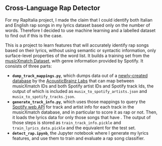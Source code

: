 Cross-Language Rap Detector
---------------------------

For my RapItalia project, I made the claim that I could identify both Italian and English rap songs in my lyrics dataset based only on the number of words. Therefore I decided to use machine learning and a labelled dataset to find out if this is the case.

This is a project to learn features that will accurately identify rap songs based on their lyrics, without using semantic or syntactic information, only surface-level properties of the word list. It builds a training set from the [musicXmatch Dataset](http://labrosa.ee.columbia.edu/millionsong/musixmatch), with genre information provided by Spotify. It consists of three parts:

* **`dump_track_mappings.py`**, which dumps data out of a [newly-created database](http://labs.acousticbrainz.org/million-song-dataset-mapping) by the [AcousticBrainz Labs](http://labs.acousticbrainz.org/) that can map between musicXmatch IDs and both Spotify artist IDs and Spotify track Ids, the output of which is included as `musix_to_spotify_artists.json` and `musix_to_spotify_tracks.json`.
* **`generate_track_info.py`**, which uses those mappings to query the [Spotify web API](https://developer.spotify.com/web-api/) for track and artist info for each track in the musicXmatch database, and in particular to score it as rap or not. Then, it loads the lyrics data for only those songs that have . The output of those steps is stored as `train_track_info.pickle` and `train_lyrics_data.pickle` and the equivalent for the test set.
* **`detect_rap.ipynb`**, the Jupyter notebook where I generate my lyrics features, and use them to train and evaluate a rap song classifier. 